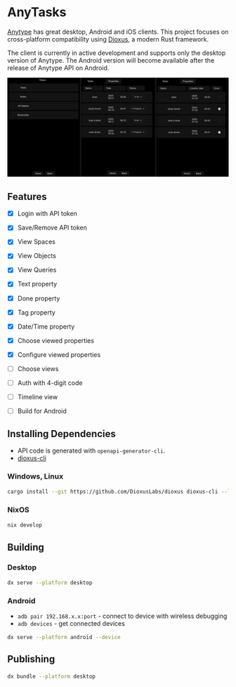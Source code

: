 # AnyTasks

[Anytype](https://github.com/anyproto/) has great desktop, Android and iOS clients. This project focuses on cross-platform compatibility using [Dioxus](https://github.com/DioxusLabs/dioxus), a modern Rust framework.

The client is currently in active development and supports only the desktop version of Anytype. The Android version will become available after the release of Anytype API on Android.

<div align="center">
  <img src="./notes/ui.png" width="1000">
</div>

## Features

- [x] Login with API token
- [x] Save/Remove API token
- [x] View Spaces
- [x] View Objects
- [x] View Queries
- [x] Text property
- [x] Done property
- [x] Tag property
- [x] Date/Time property
- [x] Choose viewed properties
- [x] Configure viewed properties
- [ ] Choose views
- [ ] Auth with 4-digit code
- [ ] Timeline view
- [ ] Build for Android



## Installing Dependencies

- API code is generated with `openapi-generator-cli`.
- [dioxus-cli](https://github.com/DioxusLabs/dioxus)

### Windows, Linux

```bash
cargo install --git https://github.com/DioxusLabs/dioxus dioxus-cli --locked
```

### NixOS

```bash
nix develop
```

## Building

### Desktop

```bash
dx serve --platform desktop
```

### Android

- `adb pair 192.168.x.x:port` - connect to device with wireless debugging
- `adb devices` - get connected devices
 

```bash
dx serve --platform android --device
```

## Publishing

```bash
dx bundle --platform desktop
```
